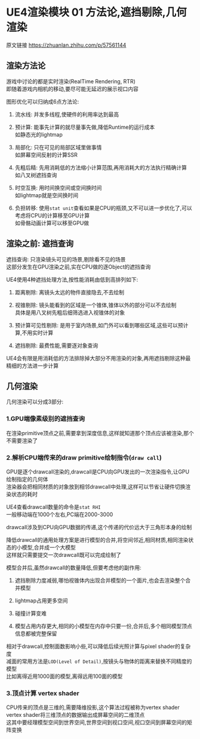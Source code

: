 # UE4渲染模块 01 方法论,遮挡剔除,几何渲染
原文链接 https://zhuanlan.zhihu.com/p/57561144  

## 渲染方法论
游戏中讨论的都是实时渲染(RealTime Rendering, RTR)  
即随着游戏内相机的移动,要尽可能无延迟的展示视口内容  

图形优化可以归纳成6点方法论:  

1. 流水线: 并发多线程,使硬件的利用率达到最高  

2. 预计算: 能事先计算的就尽量事先做,降低Runtime的运行成本  
如静态光的lightmap  

3. 局部化: 只在可见的局部区域里做事情  
如屏幕空间反射的计算SSR  

4. 先粗后精: 先用消耗低的方法缩小计算范围,再用消耗大的方法执行精确计算  
如八叉树遮挡查询  

5. 时空互换: 用时间换空间或空间换时间  
如lightmap就是空间换时间  

6. 负担转移: 使用`stat unit`查看如果是CPU的瓶颈,又不可以进一步优化了,可以考虑将CPU的计算移至GPU计算  
如骨骼动画计算可以移至GPU做  

## 渲染之前: 遮挡查询
遮挡查询: 只渲染镜头可见的场景,剔除看不见的场景  
这部分发生在GPU渲染之前,实在CPU做的逐Object的遮挡查询  

UE4使用4种遮挡处理方法,按性能消耗由低到高排列如下:  

1. 距离剔除: 离镜头太远的物件直接隐去,不去绘制  

2. 视锥剔除: 镜头能看到的区域是一个锥体,锥体以外的部分可以不去绘制  
具体是用八叉树先粗后细筛选进入视锥体的对象  

3. 预计算可见性剔除: 是用于室内场景,如门外可以看到哪些区域,这些可以预计算,不用实时计算  

4. 遮挡剔除: 最费性能,需要逐对象查询  

UE4会有限是用消耗低的方法排除掉大部分不用渲染的对象,再用遮挡剔除这种最精细的方法进一步计算  

## 几何渲染
几何渲染可以分成3部分:  

### 1.GPU端像素级别的遮挡查询  
在渲染primitive顶点之前,需要拿到深度信息,这样就知道那个顶点应该被渲染,那个不需要渲染了  

### 2.解析CPU端传来的draw primitive绘制指令(`draw call`)  
GPU是逐个drawcall渲染的,drawcall是CPU向GPU发出的一次渲染指令,让GPU绘制指定的几何体  
渲染器会把相同材质的对象放到相邻drawcall中处理,这样可以节省让硬件切换渲染状态的耗时  

UE4查看drawcall数量的命令是`stat RHI`  
一般移动端在1000个左右,PC端在2000-3000  

drawcall涉及到CPU向GPU数据的传递,这个传递的代价远大于三角形本身的绘制  

降低drawcall的通用处理方案是进行模型的合并,将空间邻近,相同材质,相同渲染状态的小模型,合并成一个大模型  
这样就只需要提交一次drawcall既可以完成绘制了  

模型合并后,虽然drawcall的数量降低,但要考虑他的副作用:  

1. 遮挡剔除力度减弱,哪怕视锥体内出现合并模型的一个面片,也会去渲染整个合并模型  

2. lightmap占用更多空间  

3. 碰撞计算变难  

4. 模型占用内存更大,相同的小模型在内存中只要一份,合并后,多个相同模型顶点信息都被完整保留  

相对于drawcall,控制面数影响小些,可以降低后续光照计算与pixel shader的复杂度  
减面的常用方法是`LOD(Level of Detail)`,按镜头与物体的距离来替换不同精度的模型  
比如离得近用1000面的模型,离得远用100面的模型  

### 3.顶点计算 vertex shader  
CPU传来的顶点是三维的,需要降维投影,这个算法过程被称为vertex shader  
vertex shader将三维顶点的数据输出成屏幕空间的二维顶点  
这其中要经理模型空间到世界空间,世界空间到视口空间,视口空间到屏幕空间的矩阵变换  
